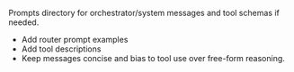Prompts directory for orchestrator/system messages and tool schemas if needed.
- Add router prompt examples
- Add tool descriptions
- Keep messages concise and bias to tool use over free-form reasoning.
